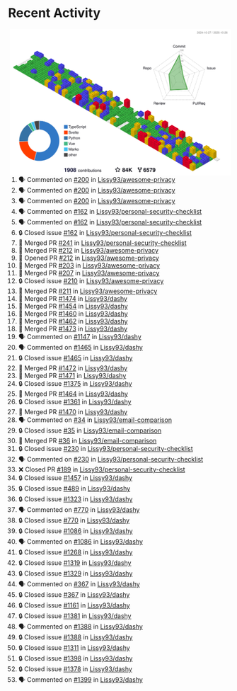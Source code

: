 # Recent Activity

<!-- Summary card -->
<a href="https://github.com/Lissy93/Lissy93/blob/master/METRICS.md">
  <img
    align="right"
    width="500"
    alt="Profile data, generated with yoshi389111/github-profile-3d-contrib"
    src="https://raw.githubusercontent.com/Lissy93/Lissy93/master/profile-3d-contrib/profile-gitblock.svg"
  />
</a>

<!--START_SECTION:activity-->
1. 🗣 Commented on [#200](https://github.com/Lissy93/awesome-privacy/issues/200) in [Lissy93/awesome-privacy](https://github.com/Lissy93/awesome-privacy)
2. 🗣 Commented on [#200](https://github.com/Lissy93/awesome-privacy/issues/200) in [Lissy93/awesome-privacy](https://github.com/Lissy93/awesome-privacy)
3. 🗣 Commented on [#200](https://github.com/Lissy93/awesome-privacy/issues/200) in [Lissy93/awesome-privacy](https://github.com/Lissy93/awesome-privacy)
4. 🗣 Commented on [#162](https://github.com/Lissy93/personal-security-checklist/issues/162) in [Lissy93/personal-security-checklist](https://github.com/Lissy93/personal-security-checklist)
5. 🗣 Commented on [#162](https://github.com/Lissy93/personal-security-checklist/issues/162) in [Lissy93/personal-security-checklist](https://github.com/Lissy93/personal-security-checklist)
6. 🔒 Closed issue [#162](https://github.com/Lissy93/personal-security-checklist/issues/162) in [Lissy93/personal-security-checklist](https://github.com/Lissy93/personal-security-checklist)
7. 🎉 Merged PR [#241](https://github.com/Lissy93/personal-security-checklist/pull/241) in [Lissy93/personal-security-checklist](https://github.com/Lissy93/personal-security-checklist)
8. 🎉 Merged PR [#212](https://github.com/Lissy93/awesome-privacy/pull/212) in [Lissy93/awesome-privacy](https://github.com/Lissy93/awesome-privacy)
9. 💪 Opened PR [#212](https://github.com/Lissy93/awesome-privacy/pull/212) in [Lissy93/awesome-privacy](https://github.com/Lissy93/awesome-privacy)
10. 🎉 Merged PR [#203](https://github.com/Lissy93/awesome-privacy/pull/203) in [Lissy93/awesome-privacy](https://github.com/Lissy93/awesome-privacy)
11. 🎉 Merged PR [#207](https://github.com/Lissy93/awesome-privacy/pull/207) in [Lissy93/awesome-privacy](https://github.com/Lissy93/awesome-privacy)
12. 🔒 Closed issue [#210](https://github.com/Lissy93/awesome-privacy/issues/210) in [Lissy93/awesome-privacy](https://github.com/Lissy93/awesome-privacy)
13. 🎉 Merged PR [#211](https://github.com/Lissy93/awesome-privacy/pull/211) in [Lissy93/awesome-privacy](https://github.com/Lissy93/awesome-privacy)
14. 🎉 Merged PR [#1474](https://github.com/Lissy93/dashy/pull/1474) in [Lissy93/dashy](https://github.com/Lissy93/dashy)
15. 🎉 Merged PR [#1454](https://github.com/Lissy93/dashy/pull/1454) in [Lissy93/dashy](https://github.com/Lissy93/dashy)
16. 🎉 Merged PR [#1460](https://github.com/Lissy93/dashy/pull/1460) in [Lissy93/dashy](https://github.com/Lissy93/dashy)
17. 🎉 Merged PR [#1462](https://github.com/Lissy93/dashy/pull/1462) in [Lissy93/dashy](https://github.com/Lissy93/dashy)
18. 🎉 Merged PR [#1473](https://github.com/Lissy93/dashy/pull/1473) in [Lissy93/dashy](https://github.com/Lissy93/dashy)
19. 🗣 Commented on [#1147](https://github.com/Lissy93/dashy/issues/1147) in [Lissy93/dashy](https://github.com/Lissy93/dashy)
20. 🗣 Commented on [#1465](https://github.com/Lissy93/dashy/issues/1465) in [Lissy93/dashy](https://github.com/Lissy93/dashy)
21. 🔒 Closed issue [#1465](https://github.com/Lissy93/dashy/issues/1465) in [Lissy93/dashy](https://github.com/Lissy93/dashy)
22. 🎉 Merged PR [#1472](https://github.com/Lissy93/dashy/pull/1472) in [Lissy93/dashy](https://github.com/Lissy93/dashy)
23. 🎉 Merged PR [#1471](https://github.com/Lissy93/dashy/pull/1471) in [Lissy93/dashy](https://github.com/Lissy93/dashy)
24. 🔒 Closed issue [#1375](https://github.com/Lissy93/dashy/issues/1375) in [Lissy93/dashy](https://github.com/Lissy93/dashy)
25. 🎉 Merged PR [#1464](https://github.com/Lissy93/dashy/pull/1464) in [Lissy93/dashy](https://github.com/Lissy93/dashy)
26. 🔒 Closed issue [#1361](https://github.com/Lissy93/dashy/issues/1361) in [Lissy93/dashy](https://github.com/Lissy93/dashy)
27. 🎉 Merged PR [#1470](https://github.com/Lissy93/dashy/pull/1470) in [Lissy93/dashy](https://github.com/Lissy93/dashy)
28. 🗣 Commented on [#34](https://github.com/Lissy93/email-comparison/issues/34) in [Lissy93/email-comparison](https://github.com/Lissy93/email-comparison)
29. 🔒 Closed issue [#35](https://github.com/Lissy93/email-comparison/issues/35) in [Lissy93/email-comparison](https://github.com/Lissy93/email-comparison)
30. 🎉 Merged PR [#36](https://github.com/Lissy93/email-comparison/pull/36) in [Lissy93/email-comparison](https://github.com/Lissy93/email-comparison)
31. 🔒 Closed issue [#230](https://github.com/Lissy93/personal-security-checklist/issues/230) in [Lissy93/personal-security-checklist](https://github.com/Lissy93/personal-security-checklist)
32. 🗣 Commented on [#230](https://github.com/Lissy93/personal-security-checklist/issues/230) in [Lissy93/personal-security-checklist](https://github.com/Lissy93/personal-security-checklist)
33. ❌ Closed PR [#189](https://github.com/Lissy93/personal-security-checklist/pull/189) in [Lissy93/personal-security-checklist](https://github.com/Lissy93/personal-security-checklist)
34. 🔒 Closed issue [#1457](https://github.com/Lissy93/dashy/issues/1457) in [Lissy93/dashy](https://github.com/Lissy93/dashy)
35. 🔒 Closed issue [#489](https://github.com/Lissy93/dashy/issues/489) in [Lissy93/dashy](https://github.com/Lissy93/dashy)
36. 🔒 Closed issue [#1323](https://github.com/Lissy93/dashy/issues/1323) in [Lissy93/dashy](https://github.com/Lissy93/dashy)
37. 🗣 Commented on [#770](https://github.com/Lissy93/dashy/issues/770) in [Lissy93/dashy](https://github.com/Lissy93/dashy)
38. 🔒 Closed issue [#770](https://github.com/Lissy93/dashy/issues/770) in [Lissy93/dashy](https://github.com/Lissy93/dashy)
39. 🔒 Closed issue [#1086](https://github.com/Lissy93/dashy/issues/1086) in [Lissy93/dashy](https://github.com/Lissy93/dashy)
40. 🗣 Commented on [#1086](https://github.com/Lissy93/dashy/issues/1086) in [Lissy93/dashy](https://github.com/Lissy93/dashy)
41. 🔒 Closed issue [#1268](https://github.com/Lissy93/dashy/issues/1268) in [Lissy93/dashy](https://github.com/Lissy93/dashy)
42. 🔒 Closed issue [#1319](https://github.com/Lissy93/dashy/issues/1319) in [Lissy93/dashy](https://github.com/Lissy93/dashy)
43. 🔒 Closed issue [#1329](https://github.com/Lissy93/dashy/issues/1329) in [Lissy93/dashy](https://github.com/Lissy93/dashy)
44. 🗣 Commented on [#367](https://github.com/Lissy93/dashy/issues/367) in [Lissy93/dashy](https://github.com/Lissy93/dashy)
45. 🔒 Closed issue [#367](https://github.com/Lissy93/dashy/issues/367) in [Lissy93/dashy](https://github.com/Lissy93/dashy)
46. 🔒 Closed issue [#1161](https://github.com/Lissy93/dashy/issues/1161) in [Lissy93/dashy](https://github.com/Lissy93/dashy)
47. 🔒 Closed issue [#1381](https://github.com/Lissy93/dashy/issues/1381) in [Lissy93/dashy](https://github.com/Lissy93/dashy)
48. 🗣 Commented on [#1388](https://github.com/Lissy93/dashy/issues/1388) in [Lissy93/dashy](https://github.com/Lissy93/dashy)
49. 🔒 Closed issue [#1388](https://github.com/Lissy93/dashy/issues/1388) in [Lissy93/dashy](https://github.com/Lissy93/dashy)
50. 🔒 Closed issue [#1311](https://github.com/Lissy93/dashy/issues/1311) in [Lissy93/dashy](https://github.com/Lissy93/dashy)
51. 🔒 Closed issue [#1398](https://github.com/Lissy93/dashy/issues/1398) in [Lissy93/dashy](https://github.com/Lissy93/dashy)
52. 🔒 Closed issue [#1378](https://github.com/Lissy93/dashy/issues/1378) in [Lissy93/dashy](https://github.com/Lissy93/dashy)
53. 🗣 Commented on [#1399](https://github.com/Lissy93/dashy/issues/1399) in [Lissy93/dashy](https://github.com/Lissy93/dashy)
<!--END_SECTION:activity-->
